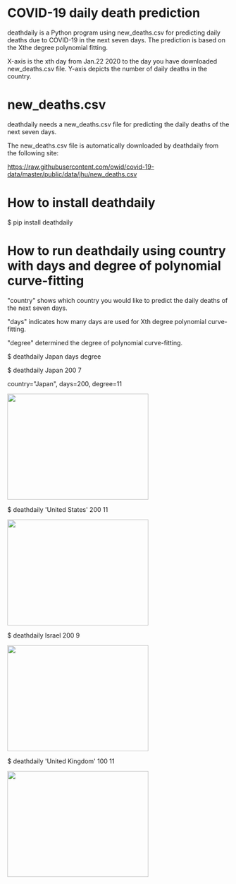 # COVID-19 daily death prediction

deathdaily is a Python program using new_deaths.csv for predicting daily deaths due to COVID-19 in the next seven days. The prediction is based on the Xthe degree polynomial fitting.

X-axis is the xth day from Jan.22 2020 to the day you have downloaded new_deaths.csv file. Y-axis depicts the number of daily deaths in the country.

# new_deaths.csv

deathdaily needs a new_deaths.csv file for predicting the daily deaths of the next seven days.

The new_deaths.csv file is automatically downloaded by deathdaily from the following site:

https://raw.githubusercontent.com/owid/covid-19-data/master/public/data/jhu/new_deaths.csv


# How to install deathdaily

$ pip install deathdaily

# How to run deathdaily using country with days and degree of polynomial curve-fitting

"country" shows which country you would like to predict the daily deaths of the next seven days.

"days" indicates how many days are used for Xth degree polynomial curve-fitting.

"degree" determined the degree of polynomial curve-fitting.

$ deathdaily Japan days degree

$ deathdaily Japan 200 7

country="Japan", days=200, degree=11

<img src="https://github.com/ytakefuji/covid-19_daily_death_prediction/raw/main/Japan.png" width=320 height=240 >


$ deathdaily 'United States' 200 11

<img src="https://github.com/ytakefuji/covid-19_daily_death_prediction/raw/main/United States.png" width=320 height=240 >

$ deathdaily Israel 200 9

<img src="https://github.com/ytakefuji/covid-19_daily_death_prediction/raw/main/Israel.png" width=320 height=240 >

$ deathdaily 'United Kingdom' 100 11

<img src="https://github.com/ytakefuji/covid-19_daily_death_prediction/raw/main/United Kingdom.png" width=320 height=240 >
